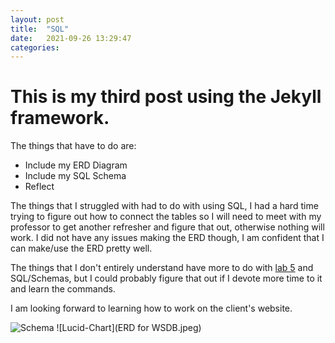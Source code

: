 ```yaml
---
layout: post
title:  "SQL"
date:   2021-09-26 13:29:47
categories:
---
```

# This is my third post using the Jekyll framework.
The things that have to do are:
- Include my ERD Diagram
- Include my SQL Schema
- Reflect

The things that I struggled with had to do with using SQL, I had a hard time trying to figure out how to connect the tables so I will need to meet with my professor to get another refresher and figure that out, otherwise nothing will work.
I did not have any issues making the ERD though, I am confident that I can make/use the ERD pretty well.

The things that I don't entirely understand have more to do with [lab 5](https://hendrix-cs.github.io/csci340/labs/datamodeling.html)
and SQL/Schemas, but I could probably figure that out if I devote more time to it and learn the commands.

I am looking forward to learning how to work on the client's website.

 ![Schema](lab5-2021-09-26_22-23.png)
 ![Lucid-Chart](ERD for WSDB.jpeg)
